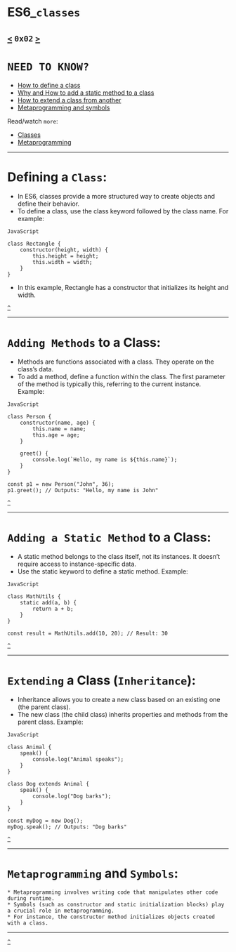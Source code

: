 # ES6_`classes`
[`<`](https://github.com/TheeKingZa/alx-frontend-javascript/tree/master/0x01-ES6_promise/README.md) `0x02` [`>`](https://github.com/TheeKingZa/alx-frontend-javascript/tree/master/0x03-ES6-data_manipulation/README.md)
---
# `NEED TO KNOW?`
* [How to define a class](#defining-a-class)
* [Why and How to add a static method to a class](#adding-a-static-method-to-a-class)
* [How to extend a class from another](#extending-a-class-inheritance)
* [Metaprogramming and symbols](#metaprogramming-and-symbols)

Read/watch `more`:
* [Classes](https://developer.mozilla.org/en-US/docs/Web/JavaScript/Reference/Classes)
* [Metaprogramming](https://www.keithcirkel.co.uk/metaprogramming-in-es6-symbols/#symbolspecies)

---

# Defining a `Class`:
* In ES6, classes provide a more structured way to create objects and define their behavior.
* To define a class, use the class keyword followed by the class name. For example:

```
JavaScript

class Rectangle {
    constructor(height, width) {
        this.height = height;
        this.width = width;
    }
}
```


* In this example, Rectangle has a constructor that initializes its height and width.

[`^`](#need-to-know)

---
# `Adding Methods` to a Class:
* Methods are functions associated with a class. They operate on the class’s data.
* To add a method, define a function within the class. The first parameter of the method is typically this, referring to the current instance.
Example:
```
JavaScript

class Person {
    constructor(name, age) {
        this.name = name;
        this.age = age;
    }

    greet() {
        console.log(`Hello, my name is ${this.name}`);
    }
}

const p1 = new Person("John", 36);
p1.greet(); // Outputs: "Hello, my name is John"
```

[`^`](#need-to-know)

---
# `Adding a Static Method` to a Class:
* A static method belongs to the class itself, not its instances. It doesn’t require access to instance-specific data.
* Use the static keyword to define a static method.
Example:

```
JavaScript

class MathUtils {
    static add(a, b) {
        return a + b;
    }
}

const result = MathUtils.add(10, 20); // Result: 30
```

[`^`](#need-to-know)

---
# `Extending` a Class (`Inheritance`):
* Inheritance allows you to create a new class based on an existing one (the parent class).
* The new class (the child class) inherits properties and methods from the parent class.
Example:

```
JavaScript

class Animal {
    speak() {
        console.log("Animal speaks");
    }
}

class Dog extends Animal {
    speak() {
        console.log("Dog barks");
    }
}

const myDog = new Dog();
myDog.speak(); // Outputs: "Dog barks"

```

[`^`](#need-to-know)

---
# `Metaprogramming` and `Symbols`:
```
* Metaprogramming involves writing code that manipulates other code during runtime.
* Symbols (such as constructor and static initialization blocks) play a crucial role in metaprogramming.
* For instance, the constructor method initializes objects created with a class.
```

---

[`^`](#need-to-know)
